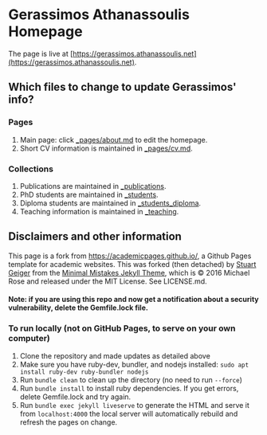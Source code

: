 # Gerassimos Athanassoulis Homepage

The page is live at [https://gerassimos.athanassoulis.net](https://gerassimos.athanassoulis.net).

## Which files to change to update Gerassimos' info?

### Pages
1. Main page: click [_pages/about.md](../../edit/master/_pages/about.md) to edit the homepage.
1. Short CV information is maintained in [_pages/cv.md](../master/_pages/cv.md).

### Collections
1. Publications are maintained in [_publications](../../tree/master/_publications).
1. PhD students are maintained in [_students](../../tree/master/_students).
1. Diploma students are maintained in [_students_diploma](../../tree/master/_students_diploma).
1. Teaching information is maintained in [_teaching](../../tree/master/_teaching).

## Disclaimers and other information

This page is a fork from https://academicpages.github.io/, a Github Pages template for academic websites. This was forked (then detached) by [Stuart Geiger](https://github.com/staeiou) from the [Minimal Mistakes Jekyll Theme](https://mmistakes.github.io/minimal-mistakes/), which is © 2016 Michael Rose and released under the MIT License. See LICENSE.md.

#### Note: if you are using this repo and now get a notification about a security vulnerability, delete the Gemfile.lock file. 

### To run locally (not on GitHub Pages, to serve on your own computer)

1. Clone the repository and made updates as detailed above
1. Make sure you have ruby-dev, bundler, and nodejs installed: `sudo apt install ruby-dev ruby-bundler nodejs`
1. Run `bundle clean` to clean up the directory (no need to run `--force`)
1. Run `bundle install` to install ruby dependencies. If you get errors, delete Gemfile.lock and try again.
1. Run `bundle exec jekyll liveserve` to generate the HTML and serve it from `localhost:4000` the local server will automatically rebuild and refresh the pages on change.

